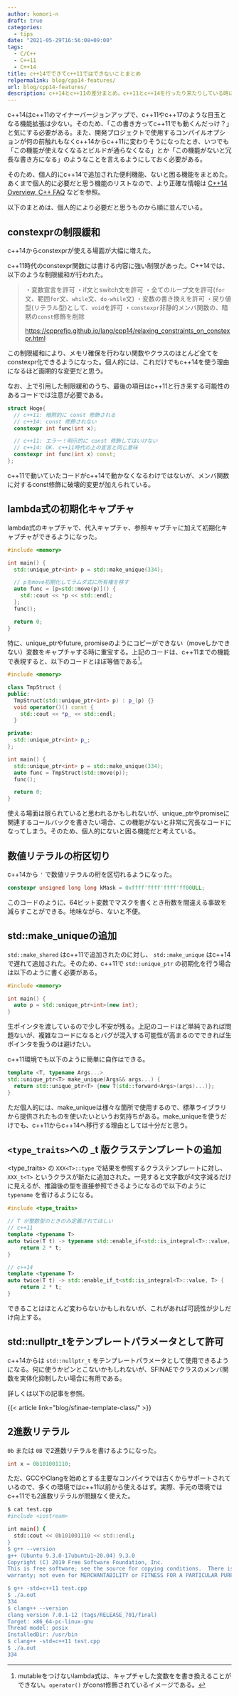 ```yaml
---
author: komori-n
draft: true
categories:
  - tips
date: "2021-05-29T16:56:08+09:00"
tags:
  - C/C++
  - C++11
  - C++14
title: c++14でできてc++11ではできないことまとめ
relpermalink: blog/cpp14-features/
url: blog/cpp14-features/
description: c++14とc++11の差分まとめ。c++11とc++14を行ったり来たりしている時に確認すると便利。
---
```


c++14はc++11のマイナーバージョンアップで、c++11やc++17のような目玉となる機能拡張は少ない。そのため、「この書き方ってc++11でも動くんだっけ？」と気にする必要がある。また、開発プロジェクトで使用するコンパイルオプションが何の前触れもなくc++14からc++11に変わりそうになったとき、いつでも「この機能が使えなくなるとビルドが通らなくなる」とか「この機能がないと冗長な書き方になる」のようなことを言えるようにしておく必要がある。

そのため、個人的にc++14で追加された便利機能、ないと困る機能をまとめた。あくまで個人的に必要だと思う機能のリストなので、より正確な情報は [C++14 Overview, C++ FAQ](https://isocpp.org/wiki/faq/cpp14) などを参照。

以下のまとめは、個人的により必要だと思うものから順に並んでいる。

## constexprの制限緩和

c++14からconstexprが使える場面が大幅に増えた。

c++11時代のconstexpr関数には書ける内容に強い制限があった。C++14では、以下のような制限緩和が行われた。

> ・変数宣言を許可
> ・if文とswitch文を許可
> ・全てのループ文を許可(`for`文、範囲`for`文、`while`文、`do-while`文)
> ・変数の書き換えを許可
> ・戻り値型(リテラル型)として、`void`を許可
> ・`constexpr`非静的メンバ関数の、暗黙の`const`修飾を削除
>
> <https://cpprefjp.github.io/lang/cpp14/relaxing_constraints_on_constexpr.html>

この制限緩和により、メモリ確保を行わない関数やクラスのほとんど全てをconstexpr化できるようになった。個人的には、これだけでもc++14を使う理由になるほど画期的な変更だと思う。

なお、上で引用した制限緩和のうち、最後の項目はc++11と行き来する可能性のあるコードでは注意が必要である。

```cpp
struct Hoge{
  // c++11: 暗黙的に const 修飾される
  // c++14: const 修飾されない
  constexpr int func(int x);

  // c++11: エラー！明示的に const 修飾してはいけない
  // c++14: OK. c++11時代の上の宣言と同じ意味
  constexpr int func(int x) const;
};
```

c++11で動いていたコードがc++14で動かなくなるわけではないが、メンバ関数に対するconst修飾に破壊的変更が加えられている。

## lambda式の初期化キャプチャ

lambda式のキャプチャで、代入キャプチャ、参照キャプチャに加えて初期化キャプチャができるようになった。

```cpp
#include <memory>

int main() {
  std::unique_ptr<int> p = std::make_unique(334);

  // pをmove初期化してラムダ式に所有権を移す
  auto func = [p=std::move(p)]() {
    std::cout << *p << std::endl;
  };
  func();

  return 0;
}
```

特に、unique_ptrやfuture, promiseのようにコピーができない（moveしかできない）変数をキャプチャする時に重宝する。上記のコードは、c++11までの機能で表現すると、以下のコードとほぼ等価である[^1]。

[^1]: mutableをつけないlambda式は、キャプチャした変数をを書き換えることができない。`operator()` がconst修飾されているイメージである。

```cpp
#include <memory>

class TmpStruct {
public:
  TmpStruct(std::unique_ptr<int> p) : p_(p) {}
  void operator()() const {
    std::cout << *p_ << std::endl;
  }

private:
  std::unique_ptr<int> p_;
};

int main() {
  std::unique_ptr<int> p = std::make_unique(334);
  auto func = TmpStruct(std::move(p));
  func();

  return 0;
}
```

使える場面は限られていると思われるかもしれないが、unique_ptrやpromiseに関連するコールバックを書きたい場合、この機能がないと非常に冗長なコードになってしまう。そのため、個人的にないと困る機能だと考えている。

## 数値リテラルの桁区切り

c++14から `'` で数値リテラルの桁を区切れるようになった。

```cpp
constexpr unsigned long long kMask = 0xffff'ffff'ffff'ff00ULL;
```

このコードのように、64ビット変数でマスクを書くとき桁数を間違える事故を減らすことができる。地味ながら、ないと不便。

## std::make_uniqueの追加

`std::make_shared` はc++11で追加されたのに対し、 `std::make_unique` はc++14で遅れて追加された。そのため、c++11で `std::unique_ptr` の初期化を行う場合は以下のように書く必要がある。

```cpp
#include <memory>

int main() {
  auto p = std::unique_ptr<int>(new int);
}
```

生ポインタを渡しているので少し不安が残る。上記のコードほど単純であれば問題ないが、複雑なコードになるとバグが混入する可能性が高まるのでできれば生ポインタを扱うのは避けたい。

c++11環境でも以下のように簡単に自作はできる。

```cpp
template <T, typename Args...>
std::unique_ptr<T> make_unique(Args&& args...) {
  return std::unique_ptr<T> {new T(std::forward<Args>(args)...)};
}
```

ただ個人的には、make_uniqueは様々な箇所で使用するので、標準ライブラリから提供されたものを使いたいというお気持ちがある。make_uniqueを使うだけでも、c++11からc++14へ移行する理由としては十分だと思う。

## `<type_traits>`への \_t 版クラステンプレートの追加

&lt;type_traits&gt; の `XXX<T>::type` で結果を参照するクラステンプレートに対し、 `XXX_t<T>` というクラスが新たに追加された。一見すると文字数が4文字減るだけに見えるが、推論後の型を直接参照できるようになるので以下のように `typename` を省けるようになる。

```cpp
#include <type_traits>

// T が整数型のときのみ定義されてほしい
// c++11
template <typename T>
auto twice(T t) -> typename std::enable_if<std::is_integral<T>::value, T>::type {
    return 2 * t;
}

// c++14
template <typename T>
auto twice(T t) -> std::enable_if_t<std::is_integral<T>::value, T> {
    return 2 * t;
}
```

できることはほとんど変わらないかもしれないが、これがあれば可読性が少しだけ向上する。

## std::nullptr_tをテンプレートパラメータとして許可

c++14からは `std::nullptr_t` をテンプレートパラメータとして使用できるようになる。何に使うかピンとこないかもしれないが、SFINAEでクラスのメンバ関数を実体化抑制したい場合に有用である。

詳しくは以下の記事を参照。

{{< article link="blog/sfinae-template-class/" >}}

## 2進数リテラル

`0b` または `0B` で2進数リテラルを書けるようになった。

```cpp
int x = 0b101001110;
```

ただ、GCCやClangを始めとする主要なコンパイラでは古くからサポートされているので、多くの環境ではc++11以前から使えるはず。実際、手元の環境ではc++11でも2進数リテラルが問題なく使えた。

```sh
$ cat test.cpp
#include <iostream>

int main() {
  std::cout << 0b101001110 << std::endl;
}
$ g++ --version
g++ (Ubuntu 9.3.0-17ubuntu1~20.04) 9.3.0
Copyright (C) 2019 Free Software Foundation, Inc.
This is free software; see the source for copying conditions.  There is NO
warranty; not even for MERCHANTABILITY or FITNESS FOR A PARTICULAR PURPOSE.

$ g++ -std=c++11 test.cpp
$ ./a.out
334
$ clang++ --version
clang version 7.0.1-12 (tags/RELEASE_701/final)
Target: x86_64-pc-linux-gnu
Thread model: posix
InstalledDir: /usr/bin
$ clang++ -std=c++11 test.cpp
$ ./a.out
334
```
